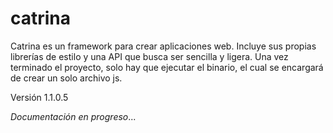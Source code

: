 # catrina
Catrina es un framework para crear aplicaciones web. Incluye sus propias 
librerías de estilo y una API que busca ser sencilla y ligera. 
Una vez terminado el proyecto, solo hay que ejecutar el binario, el cual se 
encargará de crear un solo archivo js.

Versión 1.1.0.5

*Documentación en progreso*...
